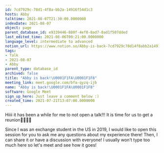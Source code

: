 ```yaml
---
id: 7cd7929c-78d1-4f8a-bb2a-14916f54d1c3
hosts: Abby
talktime: 2021-08-07T21:30:00.0000000
indexDate: 2021-08-07
object: page
parent_database_id: e9339446-880f-4ef0-8ad7-8ad1f507dded
last_edited_time: 2021-08-06T00:21:00.0000000
language_level: intermediate to advanced
notion_url: https://www.notion.so/Abby-is-back-7cd7929c78d14f8abb2a14916f54d1c3
tags:
- Talk
- 2021-08-07
- Abby
parent_type: database_id
archived: false
title: "Abby is back!\U0001F1FA\U0001F1F8"
meeting_link: meet.google.com/bfa-qyzq-ijb
name: "Abby is back!\U0001F1FA\U0001F1F8"
software: Google Meet
sign_up_here: Just leave a comment below :)
created_time: 2021-07-21T13:07:00.0000000
---
```


Hiiii it has been a while for me to not open a talk!!!
It is time for us to get a reunion🥰🥰👌🏻

Since I was an exchange student in the US in 2019, I would like to open this session for you to ask me any questions about my experience there! Then, I can share it or have a discussion with everyone! I usually won't type too much here so let's meet and see how it goes!







